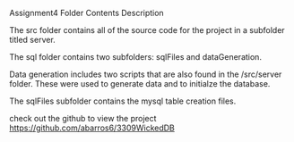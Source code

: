 Assignment4 Folder Contents Description

The src folder contains all of the source code for the project in a subfolder titled server.

The sql folder contains two subfolders: sqlFiles and dataGeneration.

Data generation includes two scripts that are also found in the /src/server folder. These were used to generate data and to initialze the database.

The sqlFiles subfolder contains the mysql table creation files.

check out the github to view the project
https://github.com/abarros6/3309WickedDB
